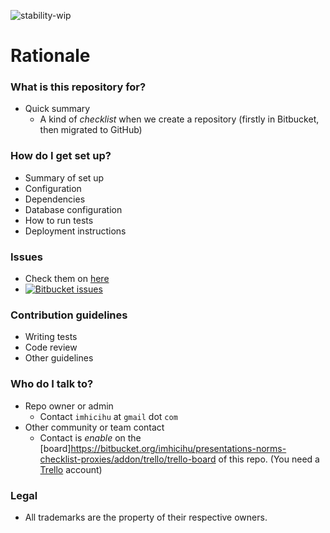 ![stability-wip](https://img.shields.io/badge/stability-work_in_progress-lightgrey.svg)

# Rationale #

### What is this repository for? ###

* Quick summary
	- A kind of _checklist_ when we create a repository (firstly in Bitbucket, then migrated to GitHub)

### How do I get set up? ###

* Summary of set up
* Configuration
* Dependencies
* Database configuration
* How to run tests
* Deployment instructions

### Issues ###

* Check them on [here](https://bitbucket.org/imhicihu/presentations-norms-checklist-proxies/issues)
* [![Bitbucket issues](https://img.shields.io/bitbucket/issues/atlassian/python-bitbucket.svg)]()

### Contribution guidelines ###

* Writing tests
* Code review
* Other guidelines

### Who do I talk to? ###

* Repo owner or admin
	 - Contact `imhicihu` at `gmail` dot `com`
* Other community or team contact
     - Contact is _enable_ on the [board]https://bitbucket.org/imhicihu/presentations-norms-checklist-proxies/addon/trello/trello-board of this repo.
(You need a [Trello](https://trello.com/) account)

### Legal ###

* All trademarks are the property of their respective owners. 